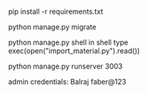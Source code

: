pip install -r requirements.txt

python manage.py migrate

python manage.py shell
in shell type exec(open("import_material.py").read())

python manage.py runserver 3003


admin credentials:
Balraj
faber@123

